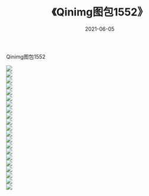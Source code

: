﻿---
layout: post
title:  《Qinimg图包1552》
date:   2021-06-05
img: http://imgx.orgx.ga/Qinimg图包/Qinimg图包1552/000.jpg
categories: [美女, 清纯, 唯美]
---

Qinimg图包1552

 ![](http://imgx.orgx.ga/Qinimg图包/Qinimg图包1552/001.jpg) <br>![](http://imgx.orgx.ga/Qinimg图包/Qinimg图包1552/002.jpg) <br>![](http://imgx.orgx.ga/Qinimg图包/Qinimg图包1552/003.jpg) <br>![](http://imgx.orgx.ga/Qinimg图包/Qinimg图包1552/004.jpg) <br>![](http://imgx.orgx.ga/Qinimg图包/Qinimg图包1552/005.jpg) <br>![](http://imgx.orgx.ga/Qinimg图包/Qinimg图包1552/006.jpg) <br>![](http://imgx.orgx.ga/Qinimg图包/Qinimg图包1552/007.jpg) <br>![](http://imgx.orgx.ga/Qinimg图包/Qinimg图包1552/008.jpg) <br>![](http://imgx.orgx.ga/Qinimg图包/Qinimg图包1552/009.jpg) <br>![](http://imgx.orgx.ga/Qinimg图包/Qinimg图包1552/010.jpg) <br>![](http://imgx.orgx.ga/Qinimg图包/Qinimg图包1552/011.jpg) <br>![](http://imgx.orgx.ga/Qinimg图包/Qinimg图包1552/012.jpg) <br>![](http://imgx.orgx.ga/Qinimg图包/Qinimg图包1552/013.jpg) <br>![](http://imgx.orgx.ga/Qinimg图包/Qinimg图包1552/014.jpg) <br>![](http://imgx.orgx.ga/Qinimg图包/Qinimg图包1552/015.jpg) <br>![](http://imgx.orgx.ga/Qinimg图包/Qinimg图包1552/016.jpg) <br>![](http://imgx.orgx.ga/Qinimg图包/Qinimg图包1552/017.jpg) <br>![](http://imgx.orgx.ga/Qinimg图包/Qinimg图包1552/018.jpg) <br>![](http://imgx.orgx.ga/Qinimg图包/Qinimg图包1552/019.jpg) <br>![](http://imgx.orgx.ga/Qinimg图包/Qinimg图包1552/020.jpg) <br>![](http://imgx.orgx.ga/Qinimg图包/Qinimg图包1552/021.jpg) <br>